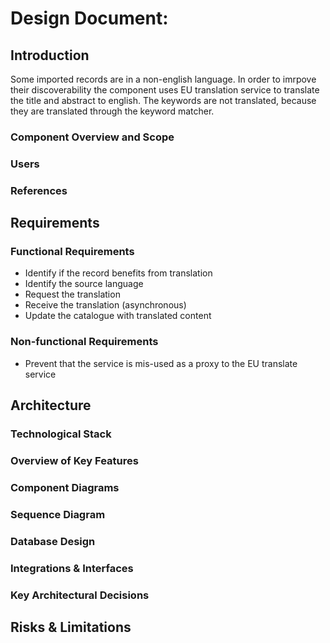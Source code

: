 
# Design Document: 

## Introduction

Some imported records are in a non-english language. In order to imrpove their discoverability the component uses EU translation service to translate the title and abstract to english. The keywords are not translated, because they are translated through the keyword matcher.

### Component Overview and Scope

### Users

### References

## Requirements

### Functional Requirements

- Identify if the record benefits from translation
- Identify the source language
- Request the translation
- Receive the translation (asynchronous)
- Update the catalogue with translated content

### Non-functional Requirements

- Prevent that the service is mis-used as a proxy to the EU translate service

## Architecture

### Technological Stack

### Overview of Key Features

### Component Diagrams

### Sequence Diagram

### Database Design

### Integrations & Interfaces

### Key Architectural Decisions

## Risks & Limitations